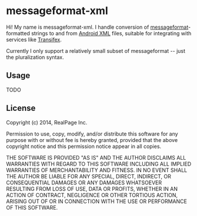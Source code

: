 
messageformat-xml
=================

Hi! My name is messageformat-xml. I handle conversion of
[messageformat](https://github.com/SlexAxton/messageformat.js)-formatted strings to and from
[Android XML](http://developer.android.com/guide/topics/resources/string-resource.html) files,
suitable for integrating with services like [Transifex](https://www.transifex.com/).

Currently I only support a relatively small subset of messageformat -- just the pluralization
syntax.

Usage
-----
TODO

License
-------

Copyright (c) 2014, RealPage Inc.

Permission to use, copy, modify, and/or distribute this software for any purpose with or without fee
is hereby granted, provided that the above copyright notice and this permission notice appear in all
copies.

THE SOFTWARE IS PROVIDED "AS IS" AND THE AUTHOR DISCLAIMS ALL WARRANTIES WITH REGARD TO THIS
SOFTWARE INCLUDING ALL IMPLIED WARRANTIES OF MERCHANTABILITY AND FITNESS. IN NO EVENT SHALL THE
AUTHOR BE LIABLE FOR ANY SPECIAL, DIRECT, INDIRECT, OR CONSEQUENTIAL DAMAGES OR ANY DAMAGES
WHATSOEVER RESULTING FROM LOSS OF USE, DATA OR PROFITS, WHETHER IN AN ACTION OF CONTRACT, NEGLIGENCE
OR OTHER TORTIOUS ACTION, ARISING OUT OF OR IN CONNECTION WITH THE USE OR PERFORMANCE OF THIS
SOFTWARE.

